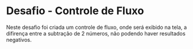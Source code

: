# Desafio - Controle de Fluxo
Neste desafio foi criada um controle de fluxo, onde será exibido na tela, a difirença entre a subtração de 2 números, não podendo haver resultados negativos.
